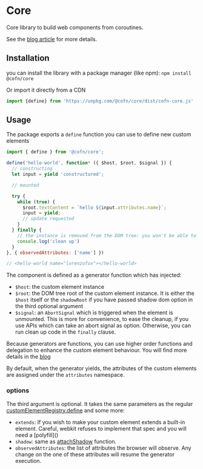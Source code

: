 # Core

Core library to build web components from coroutines.

See the [blog article](https://lorenzofox.dev/posts/component-as-infinite-loop/) for more details.

## Installation 

you can install the library with a package manager (like npm): 
``npm install @cofn/core``

Or import it directly from a CDN

```js
import {define} from 'https://unpkg.com/@cofn/core/dist/cofn-core.js'
```

## Usage

The package exports a ``define`` function you can use to define new custom elements

```js
import { define } from '@cofn/core';

define('hello-world', function* ({ $host, $root, $signal }) {
  // constructing
  let input = yield 'constructured';

  // mounted

  try {
    while (true) {
      $root.textContent = `hello ${input.attributes.name}`;
      input = yield;
      // update requested
    }
  } finally {
    // the instance is removed from the DOM tree: you won't be able to use it anymore
    console.log('clean up')
  }
}, { observedAttributes: ['name'] })

// <hello-world name="lorenzofox"></hello-world> 
```

The component is defined as a generator function which has injected: 
* ``$host``: the custom element instance
* ``$root``: the DOM tree root of the custom element instance. It is either the ``$host`` itself or the ``shadowRoot`` if you have passed shadow dom option in the third optional argument 
* ``$signal``: an ``AbortSignal`` which is triggered when the element is unmounted. This is more for convenience, to ease the cleanup, if you use APIs which can take an abort signal as option. Otherwise, you can run clean up code in the ``finally`` clause.

Because generators are functions, you can use higher order functions and delegation to enhance the custom element behaviour. You will find more details in the [blog](https://lorenzofox.dev)

By default, when the generator yields, the attributes of the custom elements are assigned under the ``attributes`` namespace.

### options

The third argument is optional. It takes the same parameters as the regular [customElementRegistry.define](https://developer.mozilla.org/en-US/docs/Web/API/CustomElementRegistry/define) and some more:
* ``extends``: If you wish to make your custom element extends a built-in element. Careful, webkit refuses to implement that spec and you will need a [polyfill](<script src="https://unpkg.com/@ungap/custom-elements@1.3.0/es.js"></script>)
* ``shadow``: same as [attachShadow](https://developer.mozilla.org/en-US/docs/Web/API/Element/attachShadow) function.
* ``observedAttributes``: the list of attributes the browser will observe. Any change on the one of these attributes will resume the generator execution.
